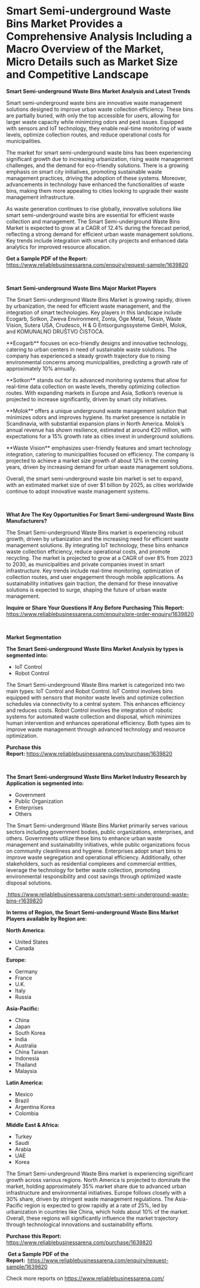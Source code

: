 <p><h1>Smart Semi-underground Waste Bins Market Provides a Comprehensive Analysis Including a Macro Overview of the Market, Micro Details such as Market Size and Competitive Landscape</h1></p><p><strong>Smart Semi-underground Waste Bins Market Analysis and Latest Trends</strong></p>
<p><p>Smart semi-underground waste bins are innovative waste management solutions designed to improve urban waste collection efficiency. These bins are partially buried, with only the top accessible for users, allowing for larger waste capacity while minimizing odors and pest issues. Equipped with sensors and IoT technology, they enable real-time monitoring of waste levels, optimize collection routes, and reduce operational costs for municipalities.</p><p>The market for smart semi-underground waste bins has been experiencing significant growth due to increasing urbanization, rising waste management challenges, and the demand for eco-friendly solutions. There is a growing emphasis on smart city initiatives, promoting sustainable waste management practices, driving the adoption of these systems. Moreover, advancements in technology have enhanced the functionalities of waste bins, making them more appealing to cities looking to upgrade their waste management infrastructure.</p><p>As waste generation continues to rise globally, innovative solutions like smart semi-underground waste bins are essential for efficient waste collection and management. The Smart Semi-underground Waste Bins Market is expected to grow at a CAGR of 12.4% during the forecast period, reflecting a strong demand for efficient urban waste management solutions. Key trends include integration with smart city projects and enhanced data analytics for improved resource allocation.</p></p>
<p><strong>Get a Sample PDF of the Report:&nbsp;</strong> <a href="https://www.reliablebusinessarena.com/enquiry/request-sample/1639820?utm_campaign=3212&utm_medium=2&utm_source=Github&utm_content=ia&utm_term=11042025&utm_id=smart-semi-underground-waste-bins">https://www.reliablebusinessarena.com/enquiry/request-sample/1639820</a></p>
<p>&nbsp;</p>
<p><strong>Smart Semi-underground Waste Bins Major Market Players</strong></p>
<p><p>The Smart Semi-underground Waste Bins Market is growing rapidly, driven by urbanization, the need for efficient waste management, and the integration of smart technologies. Key players in this landscape include Ecogarb, Sotkon, Zweva Environment, Zonta, Öge Metal, Teksin, Waste Vision, Sutera USA, Crudesco, H & G Entsorgungssysteme GmbH, Molok, and KOMUNALNO DRUŠTVO ČISTOĆA.</p><p>**Ecogarb** focuses on eco-friendly designs and innovative technology, catering to urban centers in need of sustainable waste solutions. The company has experienced a steady growth trajectory due to rising environmental concerns among municipalities, predicting a growth rate of approximately 10% annually.</p><p>**Sotkon** stands out for its advanced monitoring systems that allow for real-time data collection on waste levels, thereby optimizing collection routes. With expanding markets in Europe and Asia, Sotkon’s revenue is projected to increase significantly, driven by smart city initiatives.</p><p>**Molok** offers a unique underground waste management solution that minimizes odors and improves hygiene. Its market presence is notable in Scandinavia, with substantial expansion plans in North America. Molok’s annual revenue has shown resilience, estimated at around €20 million, with expectations for a 15% growth rate as cities invest in underground solutions.</p><p>**Waste Vision** emphasizes user-friendly features and smart technology integration, catering to municipalities focused on efficiency. The company is projected to achieve a market size growth of about 12% in the coming years, driven by increasing demand for urban waste management solutions.</p><p>Overall, the smart semi-underground waste bin market is set to expand, with an estimated market size of over $1 billion by 2025, as cities worldwide continue to adopt innovative waste management systems.</p></p>
<p>&nbsp;</p>
<p><strong>What Are The Key Opportunities For Smart Semi-underground Waste Bins Manufacturers?</strong></p>
<p><p>The Smart Semi-underground Waste Bins market is experiencing robust growth, driven by urbanization and the increasing need for efficient waste management solutions. By integrating IoT technology, these bins enhance waste collection efficiency, reduce operational costs, and promote recycling. The market is projected to grow at a CAGR of over 8% from 2023 to 2030, as municipalities and private companies invest in smart infrastructure. Key trends include real-time monitoring, optimization of collection routes, and user engagement through mobile applications. As sustainability initiatives gain traction, the demand for these innovative solutions is expected to surge, shaping the future of urban waste management.</p></p>
<p><strong>Inquire or Share Your Questions If Any Before Purchasing This Report:</strong> <a href="https://www.reliablebusinessarena.com/enquiry/pre-order-enquiry/1639820?utm_campaign=3212&utm_medium=2&utm_source=Github&utm_content=ia&utm_term=11042025&utm_id=smart-semi-underground-waste-bins">https://www.reliablebusinessarena.com/enquiry/pre-order-enquiry/1639820</a></p>
<p>&nbsp;</p>
<p><strong>Market Segmentation</strong></p>
<p><strong>The Smart Semi-underground Waste Bins Market Analysis by types is segmented into:</strong></p>
<p><ul><li>IoT Control</li><li>Robot Control</li></ul></p>
<p><p>The Smart Semi-underground Waste Bins market is categorized into two main types: IoT Control and Robot Control. IoT Control involves bins equipped with sensors that monitor waste levels and optimize collection schedules via connectivity to a central system. This enhances efficiency and reduces costs. Robot Control involves the integration of robotic systems for automated waste collection and disposal, which minimizes human intervention and enhances operational efficiency. Both types aim to improve waste management through advanced technology and resource optimization.</p></p>
<p><strong>Purchase this Report:&nbsp;</strong><a href="https://www.reliablebusinessarena.com/purchase/1639820?utm_campaign=3212&utm_medium=2&utm_source=Github&utm_content=ia&utm_term=11042025&utm_id=smart-semi-underground-waste-bins">https://www.reliablebusinessarena.com/purchase/1639820</a></p>
<p>&nbsp;</p>
<p><strong>The Smart Semi-underground Waste Bins Market Industry Research by Application is segmented into:</strong></p>
<p><ul><li>Government</li><li>Public Organization</li><li>Enterprises</li><li>Others</li></ul></p>
<p><p>The Smart Semi-underground Waste Bins Market primarily serves various sectors including government bodies, public organizations, enterprises, and others. Governments utilize these bins to enhance urban waste management and sustainability initiatives, while public organizations focus on community cleanliness and hygiene. Enterprises adopt smart bins to improve waste segregation and operational efficiency. Additionally, other stakeholders, such as residential complexes and commercial entities, leverage the technology for better waste collection, promoting environmental responsibility and cost savings through optimized waste disposal solutions.</p></p>
<p><a href="https://www.reliablebusinessarena.com/smart-semi-underground-waste-bins-r1639820?utm_campaign=3212&utm_medium=2&utm_source=Github&utm_content=ia&utm_term=11042025&utm_id=smart-semi-underground-waste-bins">&nbsp;https://www.reliablebusinessarena.com/smart-semi-underground-waste-bins-r1639820</a></p>
<p><strong>In terms of Region, the Smart Semi-underground Waste Bins Market Players available by Region are:</strong></p>
<p>
    <p> <strong> North America: </strong>
        <ul>
            <li>United States</li>
            <li>Canada</li>
        </ul>
        </p> 
    <p> <strong> Europe: </strong>
        <ul>
            <li>Germany</li>
            <li>France</li>
            <li>U.K.</li>
            <li>Italy</li>
            <li>Russia</li>
        </ul>
        </p> 
    <p> <strong> Asia-Pacific: </strong>
        <ul>
            <li>China</li>
            <li>Japan</li>
            <li>South Korea</li>
            <li>India</li>
            <li>Australia</li>
            <li>China Taiwan</li>
            <li>Indonesia</li>
            <li>Thailand</li>
            <li>Malaysia</li>
        </ul>
        </p> 
    <p> <strong> Latin America: </strong>
        <ul>
            <li>Mexico</li>
            <li>Brazil</li>
            <li>Argentina Korea</li>
            <li>Colombia</li>
        </ul>
        </p> 
    <p> <strong> Middle East & Africa: </strong>
        <ul>
            <li>Turkey</li>
            <li>Saudi</li>
            <li>Arabia</li>
            <li>UAE</li>
            <li>Korea</li>
        </ul>
    </p>
    </p>
<p><p>The Smart Semi-underground Waste Bins market is experiencing significant growth across various regions. North America is projected to dominate the market, holding approximately 35% market share due to advanced urban infrastructure and environmental initiatives. Europe follows closely with a 30% share, driven by stringent waste management regulations. The Asia-Pacific region is expected to grow rapidly at a rate of 25%, led by urbanization in countries like China, which holds about 10% of the market. Overall, these regions will significantly influence the market trajectory through technological innovations and sustainability efforts.</p></p>
<p><strong>Purchase this Report: </strong><a href="https://www.reliablebusinessarena.com/purchase/1639820?utm_campaign=3212&utm_medium=2&utm_source=Github&utm_content=ia&utm_term=11042025&utm_id=smart-semi-underground-waste-bins">https://www.reliablebusinessarena.com/purchase/1639820</a></p>
<p>&nbsp;<strong>Get a Sample PDF of the Report:&nbsp;&nbsp;</strong><a href="https://www.reliablebusinessarena.com/enquiry/request-sample/1639820?utm_campaign=3212&utm_medium=2&utm_source=Github&utm_content=ia&utm_term=11042025&utm_id=smart-semi-underground-waste-bins">https://www.reliablebusinessarena.com/enquiry/request-sample/1639820</a></p>
<p><strong></strong></p>
<p>Check more reports on <a href="https://www.reliablebusinessarena.com/?utm_campaign=3212&utm_medium=2&utm_source=Github&utm_content=ia&utm_term=11042025&utm_id=smart-semi-underground-waste-bins">https://www.reliablebusinessarena.com/</a></p>
